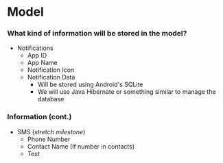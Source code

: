 # Model

### What kind of information will be stored in the model?
* Notifications
    * App ID
    * App Name
    * Notification Icon
    * Notification Data
       * Will be stored using Android's SQLite
       * We will use Java Hibernate or something similar to manage the database


### Information (cont.) 
* SMS (*stretch milestone*)
    * Phone Number
    * Contact Name (If number in contacts)
    * Text
